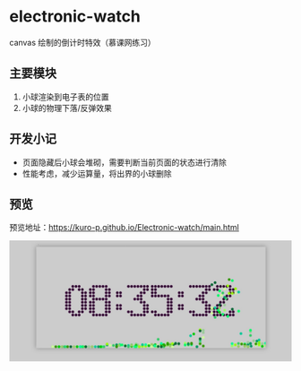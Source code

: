 # electronic-watch
canvas 绘制的倒计时特效（慕课网练习）

## 主要模块
1. 小球渲染到电子表的位置
2. 小球的物理下落/反弹效果

## 开发小记
* 页面隐藏后小球会堆砌，需要判断当前页面的状态进行清除
* 性能考虑，减少运算量，将出界的小球删除

## 预览
预览地址：https://kuro-p.github.io/Electronic-watch/main.html

![image](https://github.com/Kuro-P/Electronic-watch/blob/master/img/effect.jpg "效果截图")



